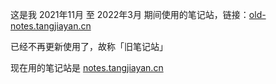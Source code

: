 这是我 2021年11月 至 2022年3月 期间使用的笔记站，链接：[old-notes.tangjiayan.cn](https://old-notes.tangjiayan.cn/)

已经不再更新使用了，故称「旧笔记站」

现在用的笔记站是 [notes.tangjiayan.cn](https://notes.tangjiayan.cn/)
